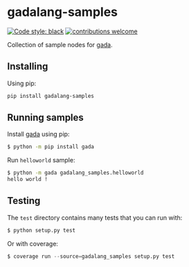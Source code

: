 # gadalang-samples

[![Code style: black](https://img.shields.io/badge/code%20style-black-000000.svg)](https://github.com/psf/black)
[![contributions welcome](https://img.shields.io/badge/contributions-welcome-brightgreen.svg?style=flat)](https://github.com/gadalang/gada/issues)

Collection of sample nodes for [gada](https://github.com/gadalang/gada).

## Installing

Using pip:

```bash
pip install gadalang-samples
```

## Running samples

Install [gada](https://github.com/gadalang/gada) using pip:

```bash
$ python -m pip install gada
```

Run `helloworld` sample:

```bash
$ python -m gada gadalang_samples.helloworld
hello world !
```

## Testing

The `test` directory contains many tests that you can run with:

```python
$ python setup.py test
```

Or with coverage:

```python
$ coverage run --source=gadalang_samples setup.py test
```
